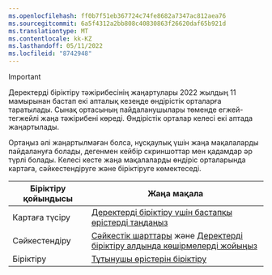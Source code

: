 ```yaml
---
ms.openlocfilehash: ff0b7f51eb367724c74fe8682a7347ac812aea76
ms.sourcegitcommit: 6a5f4312a2bb808c40830863f26620daf65b921d
ms.translationtype: MT
ms.contentlocale: kk-KZ
ms.lasthandoff: 05/11/2022
ms.locfileid: "8742948"
---
```

> [!IMPORTANT]
> Деректерді біріктіру тәжірибесінің жаңартулары 2022 жылдың 11 мамырынан бастап екі апталық кезеңде өндірістік орталарға таратылады. Сынақ ортасының пайдаланушылары төменде егжей-тегжейлі жаңа тәжірибені көреді. Өндірістік орталар келесі екі аптада жаңартылады.
>
> Ортаңыз әлі жаңартылмаған болса, нұсқаулық үшін жаңа мақалаларды пайдалануға болады, дегенмен кейбір скриншоттар мен қадамдар әр түрлі болады. Келесі кесте жаңа мақалаларды өндіріс орталарында картаға, сәйкестендіруге және біріктіруге көмектеседі.
>
> Біріктіру қойындысы  |Жаңа мақала  |
> |---------|---------|
> |Картаға түсіру     |  [Деректерді біріктіру үшін бастапқы өрістерді таңдаңыз](../map-entities.md)       |
> |Сәйкестендіру     | [Сәйкестік шарттары](../match-entities.md) және [Деректерді біріктіру алдында көшірмелерді жойыңыз](../remove-duplicates.md)        |
> |Біріктіру     |  [Тұтынушы өрістерін біріктіру](../merge-entities.md)       |
 